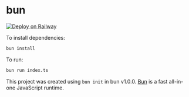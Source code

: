 # bun

[![Deploy on Railway](https://railway.app/button.svg)](https://railway.app/template/F0K-j3?referralCode=coffeecup)

To install dependencies:

```bash
bun install
```

To run:

```bash
bun run index.ts
```

This project was created using `bun init` in bun v1.0.0. [Bun](https://bun.sh) is a fast all-in-one JavaScript runtime.

